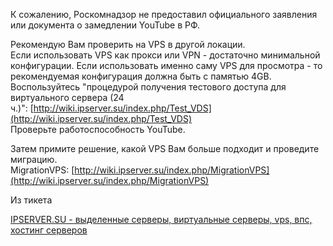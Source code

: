 К сожалению, Роскомнадзор не предоставил официального заявления или документа о замедлении YouTube в РФ.  
  
Рекомендую Вам проверить на VPS в другой локации.  
Если использовать VPS как прокси или VPN - достаточно минимальной конфигурации. Если использовать именно саму VPS для просмотра - то рекомендуемая конфигурация должна быть с памятью 4GB.  
Воспользуйтесь "процедурой получения тестового доступа для виртуального сервера (24 ч.)": [http://wiki.ipserver.su/index.php/Test_VDS](http://wiki.ipserver.su/index.php/Test_VDS)  
Проверьте работоспособность YouTube.  
  
Затем примите решение, какой VPS Вам больше подходит и проведите миграцию.  
MigrationVPS: [http://wiki.ipserver.su/index.php/MigrationVPS](http://wiki.ipserver.su/index.php/MigrationVPS)

Из тикета

[IPSERVER.SU - выделенные серверы, виртуальные серверы, vps, впс, хостинг серверов](https://www.ipserver.su/ru/apanel/tickets/index/show/ticket/281329)